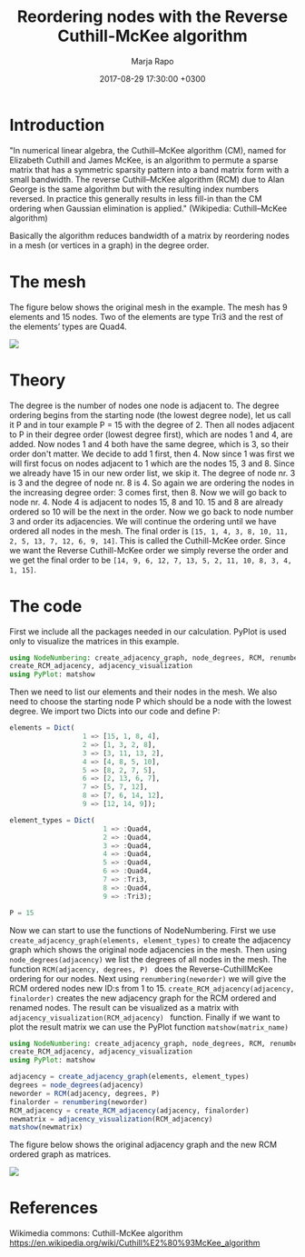 ﻿---
layout: example
title: Reordering nodes with the Reverse Cuthill-McKee algorithm
author: Marja Rapo
date: 2017-08-29 17:30:00 +0300
categories: RCM juliafem-0.3.3
---


# Introduction

"In numerical linear algebra, the Cuthill–McKee algorithm (CM), named for Elizabeth 
Cuthill and James McKee, is an algorithm to permute a sparse matrix that has 
a symmetric sparsity pattern into a band matrix form with a small bandwidth. The 
reverse Cuthill–McKee algorithm (RCM) due to Alan George is the same algorithm but 
with the resulting index numbers reversed. In practice this generally results 
in less fill-in than the CM ordering when Gaussian elimination is applied." 
(Wikipedia: Cuthill–McKee algorithm)

Basically the algorithm reduces bandwidth of a matrix by reordering nodes in a mesh 
(or vertices in a graph) in the degree order. 


# The mesh

The figure below shows the original mesh in the example. The mesh has 9 elements 
and 15 nodes. Two of the elements are type Tri3 and the rest of the elements’ types 
are Quad4.

<img src="{{ site.url }}/assets/2017-08-29-reordering-nodes-with-the-RCM-algorithm/mesh.png">


# Theory

The degree is the number of nodes one node is adjacent to. The degree ordering 
begins from the starting node (the lowest degree node), let us call it P and in tour 
example P = 15 with the degree of 2. Then all nodes adjacent to P in their degree 
order (lowest degree first), which are nodes 1 and 4, are added. Now nodes 1 and 4 
both have the same degree, which is 3, so their order don't matter. We decide to add 
1 first, then 4. Now since 1 was first we will first focus on nodes adjacent to 1 
which are the nodes 15, 3 and 8. Since we already have 15 in our new order list, we 
skip it. The degree of node nr. 3 is 3 and the degree of node nr. 8 is 4. So again 
we are ordering the nodes in the increasing degree order: 3 comes first, then 8. Now 
we will go back to node nr. 4. Node 4 is adjacent to nodes 15, 8 and 10. 15 and 8 
are already ordered so 10 will be the next in the order. Now we go back to node 
number 3 and order its adjacencies. We will continue the ordering until we have 
ordered all nodes in the mesh. The final order is
 `[15, 1, 4, 3, 8, 10, 11, 2, 5, 13, 7, 12, 6, 9, 14]`. 
This is called the Cuthill-McKee order. Since we want the Reverse Cuthill-McKee order 
we simply reverse the order and we get the final order to be 
`[14, 9, 6, 12, 7, 13, 5, 2, 11, 10, 8, 3, 4, 1, 15]`.


# The code

First we include all the packages needed in our calculation. PyPlot is used only to 
visualize the matrices in this example.

```Julia
using NodeNumbering: create_adjacency_graph, node_degrees, RCM, renumbering, 
create_RCM_adjacency, adjacency_visualization
using PyPlot: matshow
```

Then we need to list our elements and their nodes in the mesh. We also need to choose 
the starting node P which should be a node with the lowest degree. We import two Dicts 
into our code and define P:

```julia
elements = Dict(
                  1 => [15, 1, 8, 4],
                  2 => [1, 3, 2, 8],
                  3 => [3, 11, 13, 2],
                  4 => [4, 8, 5, 10],
                  5 => [8, 2, 7, 5],
                  6 => [2, 13, 6, 7],
                  7 => [5, 7, 12],
                  8 => [7, 6, 14, 12],
                  9 => [12, 14, 9]);

element_types = Dict(
                       1 => :Quad4,
                       2 => :Quad4,
                       3 => :Quad4,
                       4 => :Quad4,
                       5 => :Quad4,
                       6 => :Quad4,
                       7 => :Tri3,
                       8 => :Quad4,
                       9 => :Tri3);

P = 15
```

Now we can start to use the functions of NodeNumbering. First we use 
`create_adjacency_graph(elements, element_types)` to create the adjacency graph which 
shows the original node adjacencies in the mesh.
Then using `node_degrees(adjacency)` we list the degrees of all nodes in the mesh.
The function `RCM(adjacency, degrees, P) ` does the Reverse-CuthillMcKee ordering for 
our nodes. 
Next using `renumbering(neworder)` we will give the RCM ordered nodes new ID:s from 
1 to 15.
`create_RCM_adjacency(adjacency, finalorder)` creates the new adjacency graph for the 
RCM ordered and renamed nodes.
The result can be visualized as a matrix with `adjacency_visualization(RCM_adjacency) ` 
function.
Finally if we want to plot the result matrix we can use the PyPlot function 
`matshow(matrix_name)`

```julia
using NodeNumbering: create_adjacency_graph, node_degrees, RCM, renumbering,
create_RCM_adjacency, adjacency_visualization
using PyPlot: matshow

adjacency = create_adjacency_graph(elements, element_types)
degrees = node_degrees(adjacency)
neworder = RCM(adjacency, degrees, P)
finalorder = renumbering(neworder)
RCM_adjacency = create_RCM_adjacency(adjacency, finalorder)
newmatrix = adjacency_visualization(RCM_adjacency)
matshow(newmatrix)
```

The figure below shows the original adjacency graph and the new RCM ordered graph as matrices.

<img src="{{ site.url }}/assets/2017-08-29-reordering-nodes-with-the-RCM-algorithm/matrices.png">

# References

Wikimedia commons: Cuthill-McKee algorithm
https://en.wikipedia.org/wiki/Cuthill%E2%80%93McKee_algorithm